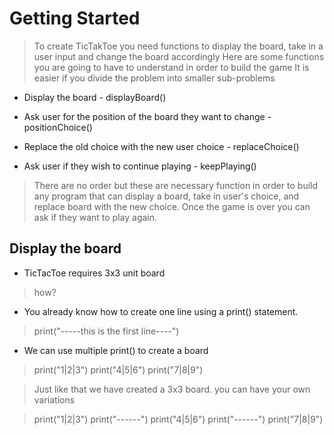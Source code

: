 # Getting Started

> To create TicTakToe you need functions to display the board, take in a user input and change the board accordingly
> Here are some functions you are going to have to understand in order to build the game
> It is easier if you divide the problem into smaller sub-problems

* Display the board - displayBoard()

* Ask user for the position of the board they want to change - positionChoice()

* Replace the old choice with the new user choice - replaceChoice()

* Ask user if they wish to continue playing - keepPlaying()

> There are no order but these are necessary function in order to build any program that can display a board, take in user's choice, and
> replace board with the new choice. Once the game is over you can ask if they want to play again.

## Display the board
* TicTacToe requires 3x3 unit board

> how?

* You already know how to create one line using a print() statement.

> print("-----this is the first line----")
  
* We can use multiple print() to create a board

> print("1|2|3")
> print("4|5|6")
> print("7|8|9")

> Just like that we have created a 3x3 board.
> you can have your own variations 
  
> print("1|2|3")
> print("------")
> print("4|5|6")
> print("------")
> print("7|8|9")
